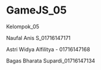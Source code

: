 # GameJS_05
Kelompok_05


Naufal Anis S_01716147171


Astri Widya Alfilitya - 01716147168

Bagas Bharata Supardi_01716147134


